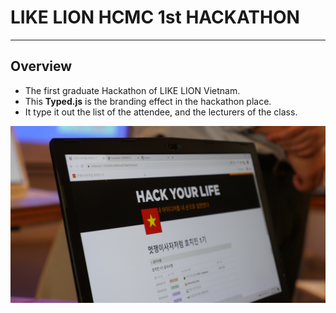# LIKE LION HCMC 1st HACKATHON

---

## Overview

- The first graduate Hackathon of LIKE LION Vietnam.
- This **Typed.js** is the branding effect in the hackathon place.
- It type it out the list of the attendee, and the lecturers of the class.

![likelion](./likelion_hcmc.JPG)
